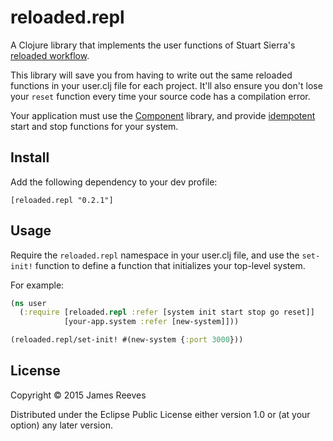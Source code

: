 # reloaded.repl

A Clojure library that implements the user functions of Stuart
Sierra's [reloaded workflow][1].

This library will save you from having to write out the same reloaded
functions in your user.clj file for each project. It'll also ensure
you don't lose your `reset` function every time your source code has a
compilation error.

Your application must use the [Component][2] library, and provide
[idempotent][3] start and stop functions for your system.

[1]: http://thinkrelevance.com/blog/2013/06/04/clojure-workflow-reloaded
[2]: https://github.com/stuartsierra/component
[3]: https://en.wikipedia.org/wiki/Idempotence

## Install

Add the following dependency to your dev profile:

    [reloaded.repl "0.2.1"]

## Usage

Require the `reloaded.repl` namespace in your user.clj file, and use
the `set-init!` function to define a function that initializes your
top-level system.

For example:

```clojure
(ns user
  (:require [reloaded.repl :refer [system init start stop go reset]]
            [your-app.system :refer [new-system]]))

(reloaded.repl/set-init! #(new-system {:port 3000}))
```

## License

Copyright © 2015 James Reeves

Distributed under the Eclipse Public License either version 1.0 or (at
your option) any later version.
